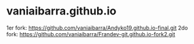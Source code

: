 # vaniaibarra.github.io
1er fork: https://github.com/vaniaibarra/Andyko19.github.io-final.git
2do fork: https://github.com/vaniaibarra/Frandev-git.github.io-fork2.git
